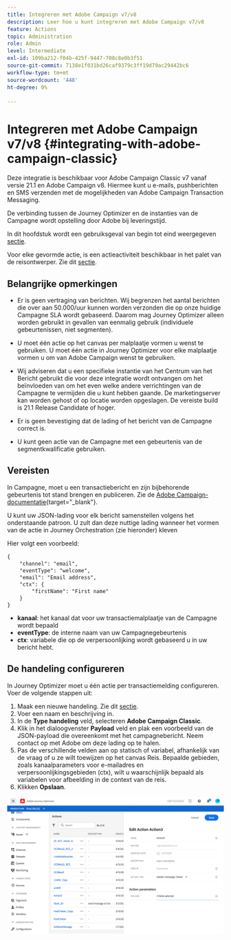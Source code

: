 ```yaml
---
title: Integreren met Adobe Campaign v7/v8
description: Leer hoe u kunt integreren met Adobe Campaign v7/v8
feature: Actions
topic: Administration
role: Admin
level: Intermediate
exl-id: 109ba212-f04b-425f-9447-708c8e0b3f51
source-git-commit: 7138e1f031bd26caf9379c3ff19d79ac29442bc6
workflow-type: tm+mt
source-wordcount: '448'
ht-degree: 0%

---
```


# Integreren met Adobe Campaign v7/v8 {#integrating-with-adobe-campaign-classic}

Deze integratie is beschikbaar voor Adobe Campaign Classic v7 vanaf versie 21.1 en Adobe Campaign v8. Hiermee kunt u e-mails, pushberichten en SMS verzenden met de mogelijkheden van Adobe Campaign Transaction Messaging.

De verbinding tussen de Journey Optimizer en de instanties van de Campagne wordt opstelling door Adobe bij leveringstijd.

In dit hoofdstuk wordt een gebruiksgeval van begin tot eind weergegeven [sectie](../building-journeys/campaign-classic-use-case.md).

Voor elke gevormde actie, is een actieactiviteit beschikbaar in het palet van de reisontwerper. Zie dit [sectie](../building-journeys/using-adobe-campaign-classic.md).

## Belangrijke opmerkingen

* Er is geen vertraging van berichten. Wij begrenzen het aantal berichten die over aan 50.000/uur kunnen worden verzonden die op onze huidige Campagne SLA wordt gebaseerd. Daarom mag Journey Optimizer alleen worden gebruikt in gevallen van eenmalig gebruik (individuele gebeurtenissen, niet segmenten).

* U moet één actie op het canvas per malplaatje vormen u wenst te gebruiken. U moet één actie in Journey Optimizer voor elke malplaatje vormen u om van Adobe Campaign wenst te gebruiken.

* Wij adviseren dat u een specifieke instantie van het Centrum van het Bericht gebruikt die voor deze integratie wordt ontvangen om het beïnvloeden van om het even welke andere verrichtingen van de Campagne te vermijden die u kunt hebben gaande. De marketingserver kan worden gehost of op locatie worden opgeslagen. De vereiste build is 21.1 Release Candidate of hoger.

* Er is geen bevestiging dat de lading of het bericht van de Campagne correct is.

* U kunt geen actie van de Campagne met een gebeurtenis van de segmentkwalificatie gebruiken.

## Vereisten

In Campagne, moet u een transactiebericht en zijn bijbehorende gebeurtenis tot stand brengen en publiceren. Zie de [Adobe Campaign-documentatie](https://experienceleague.adobe.com/docs/campaign-classic/using/transactional-messaging/introduction/about-transactional-messaging.html#transactional-messaging){target=&quot;_blank&quot;}.

U kunt uw JSON-lading voor elk bericht samenstellen volgens het onderstaande patroon. U zult dan deze nuttige lading wanneer het vormen van de actie in Journey Orchestration (zie hieronder) kleven

Hier volgt een voorbeeld:

```
{
    "channel": "email",
    "eventType": "welcome",
    "email": "Email address",
    "ctx": {
        "firstName": "First name"
    }
}
```

* **kanaal**: het kanaal dat voor uw transactiemalplaatje van de Campagne wordt bepaald
* **eventType**: de interne naam van uw Campagnegebeurtenis
* **ctx**: variabele die op de verpersoonlijking wordt gebaseerd u in uw bericht hebt.

## De handeling configureren

In Journey Optimizer moet u één actie per transactiemelding configureren. Voer de volgende stappen uit:

1. Maak een nieuwe handeling. Zie dit [sectie](../action/action.md).
1. Voer een naam en beschrijving in.
1. In de **Type handeling** veld, selecteren **Adobe Campaign Classic**.
1. Klik in het dialoogvenster **Payload** veld en plak een voorbeeld van de JSON-payload die overeenkomt met het campagnebericht. Neem contact op met Adobe om deze lading op te halen.
1. Pas de verschillende velden aan op statisch of variabel, afhankelijk van de vraag of u ze wilt toewijzen op het canvas Reis. Bepaalde gebieden, zoals kanaalparameters voor e-mailadres en verpersoonlijkingsgebieden (ctx), wilt u waarschijnlijk bepaald als variabelen voor afbeelding in de context van de reis.
1. Klikken **Opslaan**.

![](../assets/accintegration1.png)
